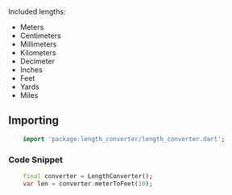 Included lengths:
- Meters
- Centimeters
- Millimeters
- Kilometers
- Decimeter
- Inches
- Feet
- Yards
- Miles

## Importing

``` dart
    import 'package:length_converter/length_converter.dart';
```

### Code Snippet

``` dart
    final converter = LengthConverter();
    var len = converter.meterToFeet(10);
```